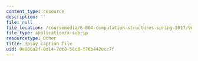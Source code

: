 ```yaml
---
content_type: resource
description: ''
file: null
file_location: /coursemedia/6-004-computation-structures-spring-2017/9e806a2f0d147dc858c8f76b442ecc7f_5oOdsbRPb2Y.srt
file_type: application/x-subrip
resourcetype: Other
title: 3play caption file
uid: 9e806a2f-0d14-7dc8-58c8-f76b442ecc7f
---
```

